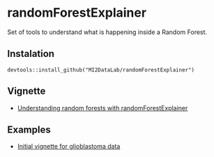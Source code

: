 # randomForestExplainer

Set of tools to understand what is happening inside a Random Forest.

## Instalation

```
devtools::install_github("MI2DataLab/randomForestExplainer")
```

## Vignette

* [Understanding random forests with randomForestExplainer](https://rawgit.com/MI2DataLab/randomForestExplainer/master/inst/doc/randomForestExplainer.html)

## Examples

* [Initial vignette for glioblastoma data](https://rawgit.com/geneticsMiNIng/BlackBoxOpener/master/randomForestExplainer/inst/doc/randomForestExplainer.html)
